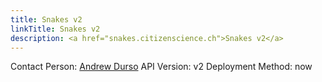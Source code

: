 ```yaml
---
title: Snakes v2
linkTitle: Snakes v2
description: <a href="snakes.citizenscience.ch">Snakes v2</a>
---
```


Contact Person: [Andrew Durso](amdurso@gmail.com)
API Version: v2
Deployment Method: now